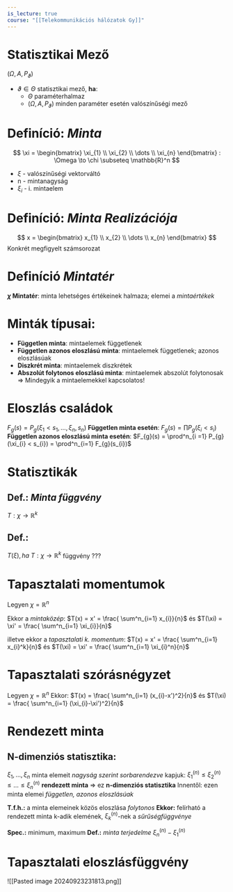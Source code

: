 ```yaml
---
is_lecture: true
course: "[[Telekommunikációs hálózatok Gy]]"
---
```

# Statisztikai Mező
$(\Omega, A, P_\vartheta)$
- $\vartheta \in \Theta$ statisztikai mező, **ha**: 
	- $\Theta$ paraméterhalmaz
	- $(\Omega, A, P_\vartheta)$ minden paraméter esetén valószínűségi mező

# Definíció: *Minta* 
$$
\xi = 
\begin{bmatrix}
\xi_{1} \\ \xi_{2} \\ \dots \\ \xi_{n}  
\end{bmatrix}
: \Omega \to \chi \subseteq \mathbb{R}^n
$$
- $\xi$  - valószínűségi vektorváltó
- n - mintanagyság 
- $\xi_i$ - i. mintaelem

# Definíció: *Minta Realizációja*

$$
x = 
\begin{bmatrix}
x_{1} \\
x_{2}  \\
\dots  \\
x_{n}
\end{bmatrix}
$$
Konkrét megfigyelt számsorozat

# Definíció *Mintatér*

**$\chi$ Mintatér**: minta lehetséges értékeinek halmaza; elemei a *mintaértékek*


# Minták típusai:
- **Független minta**:  mintaelemek függetlenek 
- **Független azonos eloszlású minta**: mintaelemek függetlenek; azonos eloszlásúak 
- **Diszkrét minta**: mintaelemek diszkrétek
- **Abszolút folytonos eloszlású minta**: mintaelemek abszolút folytonosak 
=> Mindegyik a mintaelemekkel kapcsolatos!

# Eloszlás családok
$F_g(s) = P_{g}(\xi_{1} < s_{1},\dots,\xi_{n},s_{n})$ 
**Független minta esetén**: 
$F_{g}(s) = \prod P_{g}(\xi_{i} < s_{i})$
**Független azonos eloszlású minta esetén**:
$F_{g}(s) = \prod^n_{i =1} P_{g}(\xi_{i} < s_{i}) = \prod^n_{i=1} F_{g}(s_{i})$

# Statisztikák
## Def.: *Minta függvény*
$T : \chi \to \mathbb{R}^k$
## Def.: 
$T(\xi), ha\ T : \chi \to \mathbb{R}^k$ függvény
???

# Tapasztalati momentumok
Legyen $\chi = \mathbb{R}^n$ 

Ekkor a *mintaközép*: 
$T(x) = x' = \frac{ \sum^n_{i=1} x_{i}}{n}$
és 
$T(\xi) = \xi' = \frac{ \sum^n_{i=1} \xi_{i}}{n}$

illetve ekkor a *tapasztalati k. momentum*:
$T(x) = x' = \frac{ \sum^n_{i=1} x_{i}^k}{n}$
és 
$T(\xi) = \xi' = \frac{ \sum^n_{i=1} \xi_{i}^n}{n}$

# Tapasztalati szórásnégyzet 
Legyen $\chi = \mathbb{R}^n$
Ekkor: 
$T(x) = \frac{ \sum^n_{i=1} (x_{i}-x')^2}{n}$
és 
$T(\xi) = \frac{ \sum^n_{i=1} (\xi_{i}-\xi')^2}{n}$

# Rendezett minta
## N-dimenziós statisztika: 
$\xi_1,\dots,\xi_{n}$ minta elemeit *nagyság szerint sorbarendezve* kapjuk: $\xi_{1}^{(n)} \leq \xi_{2}^{(n)} \leq \dots \leq \xi_{n}^{(n)}$ **rendezett minta** => ez **n-dimenziós statisztika**
Innentől: ezen minta elemei *független, azonos eloszlásúak*

**T.f.h.:** a minta elemeinek közös eloszlása *folytonos*
**Ekkor:** felírható a rendezett minta k-adik elemének, $\xi^{(n)}_{k}$-nek a *sűrűségfüggvénye*

**Spec.:** minimum, maximum
**Def.:** *minta terjedelme* $\xi^{(n)}_{n} - \xi^{(n)}_{1}$


# Tapasztalati eloszlásfüggvény
![[Pasted image 20240923231813.png]]
